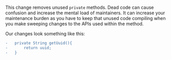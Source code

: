 This change removes unused `private` methods. Dead code can cause confusion and increase the mental load of maintainers. It can increase your maintenance burden as you have to keep that unused code compiling when you make sweeping changes to the APIs used within the method.

Our changes look something like this:

```diff
-   private String getUuid(){
-       return uuid;
-   }
```
